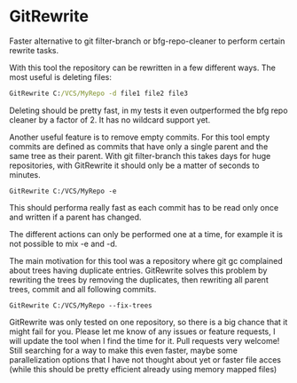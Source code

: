 # GitRewrite
Faster alternative to git filter-branch or bfg-repo-cleaner to perform certain rewrite tasks.

With this tool the repository can be rewritten in a few different ways. The most useful is deleting files:
```cmd
GitRewrite C:/VCS/MyRepo -d file1 file2 file3
```
Deleting should be pretty fast, in my tests it even outperformed the bfg repo cleaner by a factor of 2. It has no wildcard support yet.

Another useful feature is to remove empty commits. 
For this tool empty commits are defined as commits that have only a single parent and the same tree as their parent.
With git filter-branch this takes days for huge repositories, with GitRewrite it should only be a matter of seconds to minutes.
```
GitRewrite C:/VCS/MyRepo -e
```
This should performa really fast as each commit has to be read only once and written if a parent has changed.

The different actions can only be performed one at a time, for example it is not possible to mix -e and -d.

The main motivation for this tool was a repository where git gc complained about trees having duplicate entries. 
GitRewrite solves this problem by rewriting the trees by removing the duplicates, then rewriting all parent trees, commit and all following commits.
```
GitRewrite C:/VCS/MyRepo --fix-trees
```

GitRewrite was only tested on one repository, so there is a big chance that it might fail for you. Please let me know of any issues or feature requests, I will update the tool when I find the time for it. Pull requests very welcome! Still searching for a way to make this even faster, maybe some parallelization options that I have not thought about yet or faster file acces (while this should be pretty efficient already using memory mapped files)
